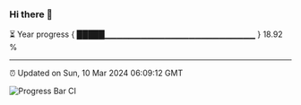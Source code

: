 ### Hi there 👋

⏳ Year progress { █████▁▁▁▁▁▁▁▁▁▁▁▁▁▁▁▁▁▁▁▁▁▁▁▁▁ } 18.92 %

---

⏰ Updated on Sun, 10 Mar 2024 06:09:12 GMT

![Progress Bar CI](https://github.com/Shyam-Makwana/GitHub-Actions-Demo/workflows/Progress%20Bar%20CI/badge.svg)
